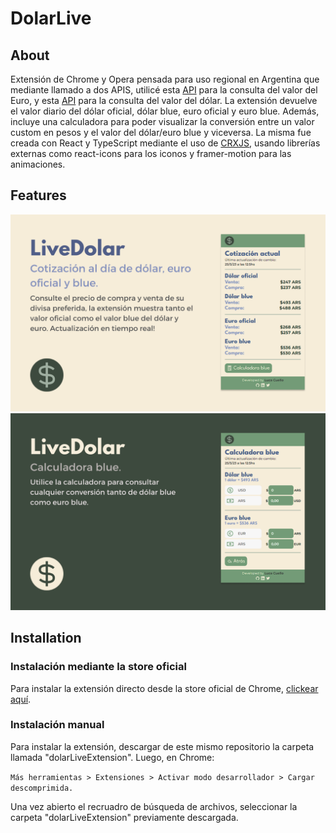 # DolarLive

## About

Extensión de Chrome y Opera pensada para uso regional en Argentina que mediante llamado a dos APIS, utilicé esta [API](https://bluelytics.com.ar/#!/api) para la consulta del valor del Euro, y esta [API](https://dolar-api-argentina.vercel.app/) para la consulta del valor del dólar.
La extensión devuelve el valor diario del dólar oficial, dólar blue, euro oficial y euro blue. Además, incluye una calculadora para poder visualizar la conversión entre un valor custom en pesos y el valor del dólar/euro blue y viceversa.
La misma fue creada con React y TypeScript mediante el uso de [CRXJS](https://github.com/crxjs/chrome-extension-tools), usando librerías externas como react-icons para los iconos y framer-motion para las animaciones.

## Features

<img src="./src/assets/PosterFront.png" border="0">
<img src="./src/assets/PosterBack.png" border="0">

## Installation

### Instalación mediante la store oficial

Para instalar la extensión directo desde la store oficial de Chrome, [clickear aquí](https://t.co/k3usF9snUz).

### Instalación manual

Para instalar la extensión, descargar de este mismo repositorio la carpeta llamada "dolarLiveExtension".
Luego, en Chrome:

`Más herramientas > Extensiones > Activar modo desarrollador > Cargar descomprimida.`

Una vez abierto el recruadro de búsqueda de archivos, seleccionar la carpeta "dolarLiveExtension" previamente descargada.
